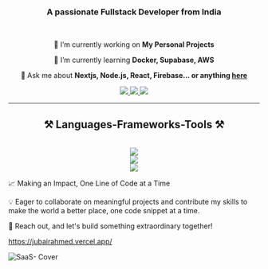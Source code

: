 


 


 

 
<h3 align="center">A passionate Fullstack Developer from India </h3>

<br/>

<div align="center">
 
 🔭 I’m currently working on **My Personal Projects**
 
 🌱 I’m currently learning **Docker, Supabase, AWS**

💬 Ask me about **Nextjs, Node.js, React, Firebase... or anything [here](https://github.com/salesp07/salesp07/issues)**

 

 </div>
 
<div align="center"> 
  <a href="mailto:jubair.dev@gmail.com">
    <img src="https://img.shields.io/badge/Gmail-333333?style=for-the-badge&logo=gmail&logoColor=red" />
  </a>
  <a href="https://www.linkedin.com/in/imjubairahmed/" target="_blank">
    <img src="https://img.shields.io/badge/LinkedIn-0077B5?style=for-the-badge&logo=linkedin&logoColor=white" target="_blank" />
  </a>
  <a href="https://jubairahmed.vercel.app" target="_blank">
     <img src="https://img.shields.io/badge/Portfolio-FF5722?style=for-the-badge&logo=todoist&logoColor=white" target="_blank" /> <!-- sqlite, safari, google-chrome are other good icon options -->
  </a>
</div>

 <hr/>
 
 

<h2 align="center">⚒️ Languages-Frameworks-Tools ⚒️</h2>
<br/>
<div align="center">
    <!-- First Row: Languages -->
    <img src="https://skillicons.dev/icons?i=html,css,javascript,typescript,python,c,cpp,java,kotlin" />
    <br/>
    <!-- Second Row: Frameworks -->
    <img src="https://skillicons.dev/icons?i=react,nextjs,express,nodejs,bootstrap,tailwind,mui,graphql,vite" />
    <br/>
    <!-- Third Row: Tools -->
    <img src="https://skillicons.dev/icons?i=vscode,webstorm,github,git,firebase,mongodb,mysql,supabase,appwrite,android" />
    <br/>
</div>




 
 
📈 Making an Impact, One Line of Code at a Time

💡 Eager to collaborate on meaningful projects and contribute my skills to make the world a better place, one code snippet at a time.

📧 Reach out, and let's build something extraordinary together!

 https://jubairahmed.vercel.app/



![SaaS- Cover](https://github.com/JubairShaik/JubairShaik/assets/104702942/0e7b9b46-dfd9-4294-9e01-7460e7b77d31)


 

 

